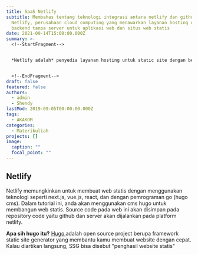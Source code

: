 ```yaml
---
title: SaaS Netlify
subtitle: Membahas tentang teknologi integrasi antara netlify dan github.
  Netlify, perusahaan cloud computing yang menawarkan layanan hosting dan
  backend tanpa server untuk aplikasi web dan situs web statis
date: 2021-09-14T15:00:00.000Z
summary: >-
  <!--StartFragment-->


  *Netlify adalah* penyedia layanan hosting untuk static site dengan berbagai fitur menarik. *Netlify* menyediakan semua kebutuhan untuk workflow web development


  <!--EndFragment-->
draft: false
featured: false
authors:
  - admin
  - Shendy
lastMod: 2019-09-05T00:00:00.000Z
tags:
  - AKAKOM
categories:
  - Materikuliah
projects: []
image:
  caption: ""
  focal_point: ""
---
```

## Netlify

Netlify memungkinkan untuk membuat web statis dengan menggunakan teknologi seperti next.js, vue.js, react, dan dengan pemrograman go (hugo cms). Dalam tutorial ini, anda akan menggunakan cms hugo untuk membangun web statis. Source code pada web ini akan disimpan pada repository code yaitu github dan server akan dijalankan pada platform netlify.

**Apa sih hugo itu?** [Hugo ](<>)adalah open source project berupa framework static site generator yang membantu kamu membuat website dengan cepat. Kalau diartikan langsung, SSG bisa disebut "penghasil website statis"